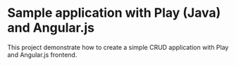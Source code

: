 # Sample application with Play (Java) and Angular.js

This project demonstrate how to create a simple CRUD application with Play and Angular.js frontend.